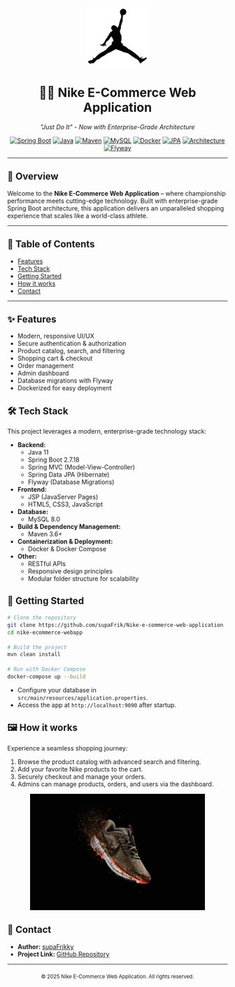 <p align="center">
  <img src="src/main/resources/static/images/air-jordan-logo.png" alt="Nike Logo" width="140"/>
</p>

<h1 align="center">🏃‍♂️ Nike E-Commerce Web Application</h1>
<p align="center"><em>"Just Do It" - Now with Enterprise-Grade Architecture</em></p>

<p align="center">
  <a href="https://spring.io/projects/spring-boot"><img src="https://img.shields.io/badge/Spring%20Boot-2.7.18-brightgreen.svg" alt="Spring Boot"/></a>
  <a href="https://www.oracle.com/java/"><img src="https://img.shields.io/badge/Java-11-orange.svg" alt="Java"/></a>
  <a href="https://maven.apache.org/"><img src="https://img.shields.io/badge/Maven-3.6+-blue.svg" alt="Maven"/></a>
  <a href="https://www.mysql.com/"><img src="https://img.shields.io/badge/MySQL-8.0-blue.svg" alt="MySQL"/></a>
  <a href="https://docker.com"><img src="https://img.shields.io/badge/Docker-Compose-blue.svg" alt="Docker"/></a>
  <a href="https://hibernate.org/"><img src="https://img.shields.io/badge/JPA-Hibernate-red.svg" alt="JPA"/></a>
  <a href="https://spring.io/guides/gs/serving-web-content/"><img src="https://img.shields.io/badge/Architecture-MVC-purple.svg" alt="Architecture"/></a>
  <a href="https://flywaydb.org/"><img src="https://img.shields.io/badge/Database-Flyway-orange.svg" alt="Flyway"/></a>
</p>

---

## 🚀 Overview

Welcome to the **Nike E-Commerce Web Application** – where championship performance meets cutting-edge technology. Built with enterprise-grade Spring Boot architecture, this application delivers an unparalleled shopping experience that scales like a world-class athlete.

---

## 📑 Table of Contents
- [Features](#features)
- [Tech Stack](#tech-stack)
- [Getting Started](#getting-started)
- [How it works](#how-it-works)
- [Contact](#contact)

---

## ✨ Features
- Modern, responsive UI/UX
- Secure authentication & authorization
- Product catalog, search, and filtering
- Shopping cart & checkout
- Order management
- Admin dashboard
- Database migrations with Flyway
- Dockerized for easy deployment

## 🛠 Tech Stack

This project leverages a modern, enterprise-grade technology stack:

- **Backend:**
  - Java 11
  - Spring Boot 2.7.18
  - Spring MVC (Model-View-Controller)
  - Spring Data JPA (Hibernate)
  - Flyway (Database Migrations)
- **Frontend:**
  - JSP (JavaServer Pages)
  - HTML5, CSS3, JavaScript
- **Database:**
  - MySQL 8.0
- **Build & Dependency Management:**
  - Maven 3.6+
- **Containerization & Deployment:**
  - Docker & Docker Compose
- **Other:**
  - RESTful APIs
  - Responsive design principles
  - Modular folder structure for scalability

## 🚦 Getting Started

```bash
# Clone the repository
git clone https://github.com/supaFrik/Nike-e-commerce-web-application
cd nike-ecommerce-webapp

# Build the project
mvn clean install

# Run with Docker Compose
docker-compose up --build
```

- Configure your database in `src/main/resources/application.properties`.
- Access the app at `http://localhost:9090` after startup.

## 🖼 How it works

Experience a seamless shopping journey:
1. Browse the product catalog with advanced search and filtering.
2. Add your favorite Nike products to the cart.
3. Securely checkout and manage your orders.
4. Admins can manage products, orders, and users via the dashboard.

<p align="center">
  <img src="src/main/resources/static/images/the-best-nike-sneakers-to-wear-in-the-winter.jpg" alt="How it works" width="400"/>
  <!-- Add more workflow or UI screenshots as needed -->
</p>

## 🤝 Contact
- **Author:** [supaFrikky](mailto:tqv2005business@gmail.com)
- **Project Link:** [GitHub Repository](https://github.com/supaFrik/Nike-e-commerce-web-application)

---

<p align="center"><sub>© 2025 Nike E-Commerce Web Application. All rights reserved.</sub></p>
